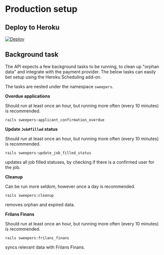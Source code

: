# Production setup

## Deploy to Heroku

[![Deploy](https://www.herokucdn.com/deploy/button.svg)](https://heroku.com/deploy?template=https://github.com/justarrived/just_match_api)

## Background task

The API expects a few background tasks to be running, to clean up "orphan data" and integrate with the payment provider. The below tasks can easily bet setup using the Heroku Scheduling add-on.

The tasks are nested under the namespace `sweepers`.

__Overdue applications__

Should run at least once an hour, but running more often (every 10 minutes) is recommended.

```
rails sweepers:applicant_confirmation_overdue
```

__Update `Job#filled` status__

Should run at least once an hour, but running more often (every 10 minutes) is recommended.

```
rails sweepers:update_job_filled_status
```

updates all job filled statuses, by checking if there is a confirmed user for the job.

__Cleanup__

Can be run more seldom, however once a day is recommended.

```
rails sweepers:cleanup
```

removes orphan and expired data.

__Frilans Finans__

Should run at least once an hour, but running more often (every 10 minutes) is recommended.

```
rails sweepers:frilans_finans
```

syncs relevant data with Frilans Finans.
